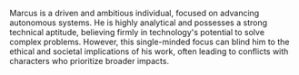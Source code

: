 Marcus is a driven and ambitious individual, focused on advancing autonomous systems. He is highly analytical and possesses a strong technical aptitude, believing firmly in technology's potential to solve complex problems. However, this single-minded focus can blind him to the ethical and societal implications of his work, often leading to conflicts with characters who prioritize broader impacts.
